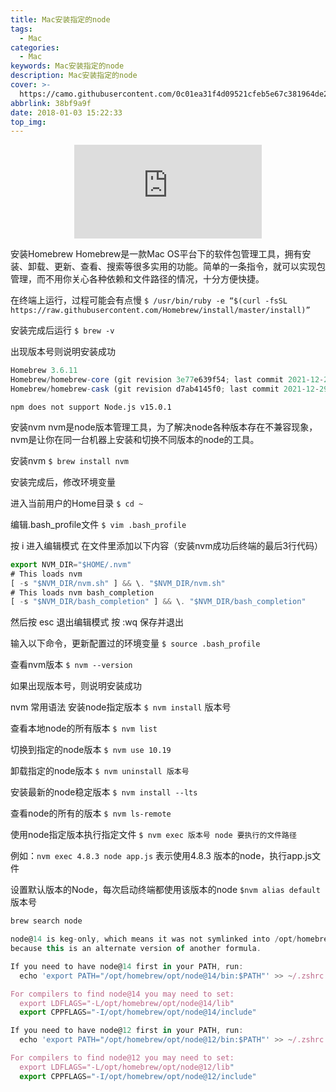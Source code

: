 ```yaml
---
title: Mac安装指定的node
tags:
  - Mac
categories:
  - Mac
keywords: Mac安装指定的node
description: Mac安装指定的node
cover: >-
  https://camo.githubusercontent.com/0c01ea31f4d09521cfeb5e67c381964de2526ad15b2ac474e83a475d2ee2a982/68747470733a2f2f636e2e62696e672e636f6d2f74683f69643d4f48522e5379646e65794e59455f454e2d5553333830373532343932335f5548442e6a7067267069643d687026773d313030302672733d3126633d34
abbrlink: 38bf9a9f
date: 2018-01-03 15:22:33
top_img:
---
```


<div align=center class="aspect-ratio">
    <iframe src="https://player.bilibili.com/player.html?aid=733096988&bvid=BV1wD4y1v7yc&cid=904066493&page=1" 
    scrolling="no" 
    border="0" 
    frameborder="no" 
    framespacing="0" 
    high_quality=1
    danmaku=1 
    allowfullscreen="true"> 
    </iframe>
</div>

安装Homebrew
Homebrew是一款Mac OS平台下的软件包管理工具，拥有安装、卸载、更新、查看、搜索等很多实用的功能。简单的一条指令，就可以实现包管理，而不用你关心各种依赖和文件路径的情况，十分方便快捷。

在终端上运行，过程可能会有点慢
`$ /usr/bin/ruby -e “$(curl -fsSL https://raw.githubusercontent.com/Homebrew/install/master/install)”`

安装完成后运行
`$ brew -v`

出现版本号则说明安装成功

```js
Homebrew 3.6.11
Homebrew/homebrew-core (git revision 3e77e639f54; last commit 2021-12-29)
Homebrew/homebrew-cask (git revision d7ab4145f0; last commit 2021-12-29)
```

`npm does not support Node.js v15.0.1`

安装nvm
nvm是node版本管理工具，为了解决node各种版本存在不兼容现象，nvm是让你在同一台机器上安装和切换不同版本的node的工具。

安装nvm
`$ brew install nvm`

安装完成后，修改环境变量

进入当前用户的Home目录
`$ cd ~`

编辑.bash_profile文件
`$ vim .bash_profile`

按 i 进入编辑模式
在文件里添加以下内容（安装nvm成功后终端的最后3行代码）

```js
export NVM_DIR="$HOME/.nvm"
# This loads nvm
[ -s "$NVM_DIR/nvm.sh" ] && \. "$NVM_DIR/nvm.sh"  
# This loads nvm bash_completion
[ -s "$NVM_DIR/bash_completion" ] && \. "$NVM_DIR/bash_completion"  

```

然后按 esc 退出编辑模式
按 :wq 保存并退出

输入以下命令，更新配置过的环境变量
`$ source .bash_profile`

查看nvm版本
`$ nvm --version`

如果出现版本号，则说明安装成功

nvm 常用语法
安装node指定版本
`$ nvm install` 版本号

查看本地node的所有版本
`$ nvm list`

切换到指定的node版本
`$ nvm use 10.19`

卸载指定的node版本
`$ nvm uninstall 版本号`

安装最新的node稳定版本
`$ nvm install --lts`

查看node的所有的版本
`$ nvm ls-remote`

使用node指定版本执行指定文件
`$ nvm exec 版本号 node 要执行的文件路径`

例如：`nvm exec 4.8.3 node app.js`
表示使用4.8.3 版本的node，执行app.js文件

设置默认版本的Node，每次启动终端都使用该版本的node
`$nvm alias default` 版本号

```js
brew search node

node@14 is keg-only, which means it was not symlinked into /opt/homebrew,
because this is an alternate version of another formula.

If you need to have node@14 first in your PATH, run:
  echo 'export PATH="/opt/homebrew/opt/node@14/bin:$PATH"' >> ~/.zshrc

For compilers to find node@14 you may need to set:
  export LDFLAGS="-L/opt/homebrew/opt/node@14/lib"
  export CPPFLAGS="-I/opt/homebrew/opt/node@14/include"

If you need to have node@12 first in your PATH, run:
  echo 'export PATH="/opt/homebrew/opt/node@12/bin:$PATH"' >> ~/.zshrc

For compilers to find node@12 you may need to set:
  export LDFLAGS="-L/opt/homebrew/opt/node@12/lib"
  export CPPFLAGS="-I/opt/homebrew/opt/node@12/include"
```

